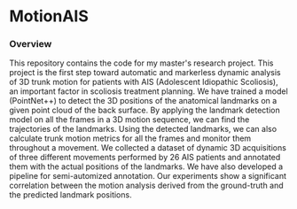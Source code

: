 # MotionAIS
### Overview
This repository contains the code for my master's research project. This project is the first step toward automatic and markerless dynamic analysis of 3D trunk motion for patients with AIS (Adolescent Idiopathic Scoliosis), an important factor in scoliosis treatment planning. We have trained a model (PointNet++) to detect the 3D positions of the anatomical landmarks on a given point cloud of the back surface. By applying the landmark detection model on all the frames in a 3D motion sequence, we can find the trajectories of the landmarks. Using the detected landmarks, we can also calculate trunk motion metrics for all the frames and monitor them throughout a movement. We collected a dataset of dynamic 3D acquisitions of three different movements performed by 26 AIS patients and annotated them with the actual positions of the landmarks. We have also developed a pipeline for semi-automized annotation. Our experiments show a significant correlation between the motion analysis derived from the ground-truth and the predicted landmark positions.

